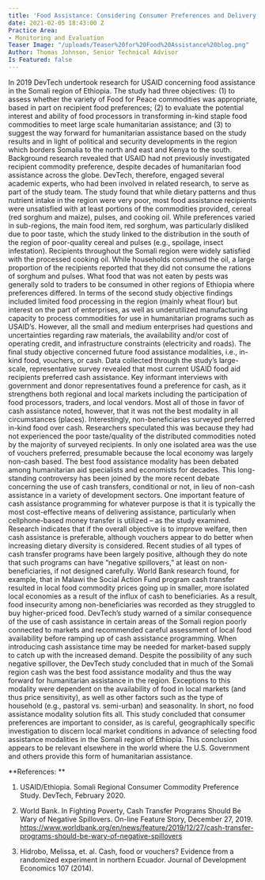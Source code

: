 ```yaml
---
title: 'Food Assistance: Considering Consumer Preferences and Delivery Modality Options'
date: 2021-02-05 18:43:00 Z
Practice Area:
- Monitoring and Evaluation
Teaser Image: "/uploads/Teaser%20for%20Food%20Assistance%20blog.png"
Author: Thomas Johnson, Senior Technical Advisor
Is Featured: false
---
```


In 2019 DevTech undertook research for USAID concerning food assistance in the Somali region of Ethiopia. The study had three objectives: (1) to assess whether the variety of Food for Peace commodities was appropriate, based in part on recipient food preferences; (2) to evaluate the potential interest and ability of food processors in transforming in-kind staple food commodities to meet large scale humanitarian assistance; and (3) to suggest the way forward for humanitarian assistance based on the study results and in light of political and security developments in the region which borders Somalia to the north and east and Kenya to the south. Background research revealed that USAID had not previously investigated recipient commodity preference, despite decades of humanitarian food assistance across the globe. DevTech, therefore, engaged several academic experts, who had been involved in related research, to serve as part of the study team. 
The study found that while dietary patterns and thus nutrient intake in the region were very poor, most food assistance recipients were unsatisfied with at least portions of the commodities provided, cereal (red sorghum and maize), pulses, and cooking oil. While preferences varied in sub-regions, the main food item, red sorghum, was particularly disliked due to poor taste, which the study linked to the distribution in the south of the region of poor-quality cereal and pulses (e.g., spoilage, insect infestation). Recipients throughout the Somali region were widely satisfied with the processed cooking oil. While households consumed the oil, a large proportion of the recipients reported that they did not consume the rations of sorghum and pulses. What food that was not eaten by pests was generally sold to traders to be consumed in other regions of Ethiopia where preferences differed.
In terms of the second study objective findings included limited food processing in the region (mainly wheat flour) but interest on the part of enterprises, as well as underutilized manufacturing capacity to process commodities for use in humanitarian programs such as USAID’s. However, all the small and medium enterprises had questions and uncertainties regarding raw materials, the availability and/or cost of operating credit, and infrastructure constraints (electricity and roads). 
The final study objective concerned future food assistance modalities, i.e., in-kind food, vouchers, or cash. Data collected through the study’s large-scale, representative survey revealed that most current USAID food aid recipients preferred cash assistance. Key informant interviews with government and donor representatives found a preference for cash, as it strengthens both regional and local markets including the participation of food processors, traders, and local vendors. Most all of those in favor of cash assistance noted, however, that it was not the best modality in all circumstances (places). Interestingly, non-beneficiaries surveyed preferred in-kind food over cash. Researchers speculated this was because they had not experienced the poor taste/quality of the distributed commodities noted by the majority of surveyed recipients. In only one isolated area was the use of vouchers preferred, presumable because the local economy was largely non-cash based. 
The best food assistance modality has been debated among humanitarian aid specialists and economists for decades. This long-standing controversy has been joined by the more recent debate concerning the use of cash transfers, conditional or not, in lieu of non-cash assistance in a variety of development sectors. One important feature of cash assistance programming for whatever purpose is that it is typically the most cost-effective means of delivering assistance, particularly when cellphone-based money transfer is utilized – as the study examined. Research indicates that if the overall objective is to improve welfare, then cash assistance is preferable, although vouchers appear to do better when increasing dietary diversity is considered. 
Recent studies of all types of cash transfer programs have been largely positive, although they do note that such programs can have “negative spillovers,” at least on non-beneficiaries, if not designed carefully. World Bank research found, for example, that in Malawi the Social Action Fund program cash transfer resulted in local food commodity prices going up in smaller, more isolated local economies as a result of the influx of cash to beneficiaries. As a result, food insecurity among non-beneficiaries was recorded as they struggled to buy higher-priced food. DevTech’s study warned of a similar consequence of the use of cash assistance in certain areas of the Somali region poorly connected to markets and recommended careful assessment of local food availability before ramping up of cash assistance programming. When introducing cash assistance time may be needed for market-based supply to catch up with the increased demand.
Despite the possibility of any such negative spillover, the DevTech study concluded that in much of the Somali region cash was the best food assistance modality and thus the way forward for humanitarian assistance in the region. Exceptions to this modality were dependent on the availability of food in local markets (and thus price sensitivity), as well as other factors such as the type of household (e.g., pastoral vs. semi-urban) and seasonality. In short, no food assistance modality solution fits all. This study concluded that consumer preferences are important to consider, as is careful, geographically specific investigation to discern local market conditions in advance of selecting food assistance modalities in the Somali region of Ethiopia. This conclusion appears to be relevant elsewhere in the world where the U.S. Government and others provide this form of humanitarian assistance. 
  

 **References:  **

1. USAID/Ethiopia. Somali Regional Consumer Commodity Preference Study. DevTech, February 2020.

2. World Bank. In Fighting Poverty, Cash Transfer Programs Should Be Wary of Negative Spillovers. On-line Feature Story, December 27, 2019. https://www.worldbank.org/en/news/feature/2019/12/27/cash-transfer-programs-should-be-wary-of-negative-spillovers

3. Hidrobo, Melissa, et. al. Cash, food or vouchers? Evidence from a randomized experiment in northern Ecuador. Journal of Development Economics 107 (2014).
 



